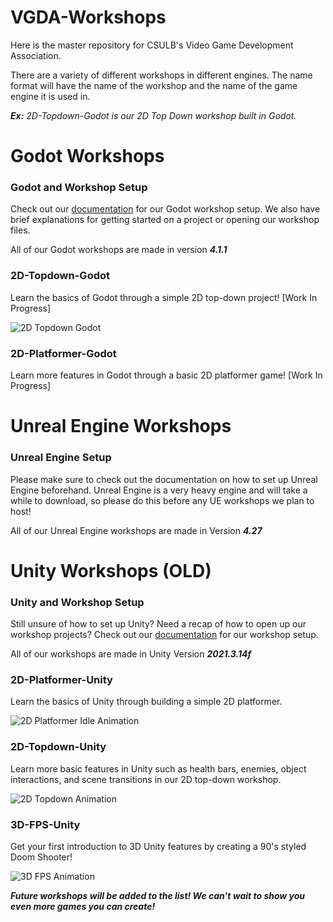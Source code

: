 # VGDA-Workshops
Here is the master repository for CSULB's Video Game Development Association.  

There are a variety of different workshops in different engines. The name format will have the name of the workshop and the name of the game engine it is used in.  

_**Ex:** 2D-Topdown-Godot is our 2D Top Down workshop built in Godot._

# Godot Workshops  

### Godot and Workshop Setup  
Check out our [documentation](https://docs.google.com/document/d/1dP2Y9i_b2a-Oonw0LWxjutCrWnxs3f6UxjHAxNBJwSU/edit?usp=sharing) for our Godot workshop setup. We also have brief explanations for getting started on a project or opening our workshop files.  

All of our Godot workshops are made in version **_4.1.1_**

### 2D-Topdown-Godot  
Learn the basics of Godot through a simple 2D top-down project! [Work In Progress]  

![2D Topdown Godot](https://github.com/queenaccila/VGDA-Unity-Workshops/assets/76551915/b72e18cc-95ef-4be9-ae89-e1e1fbd125dc)

### 2D-Platformer-Godot  
Learn more features in Godot through a basic 2D platformer game! [Work In Progress]

# Unreal Engine Workshops

### Unreal Engine Setup
Please make sure to check out the documentation on how to set up Unreal Engine beforehand. Unreal Engine is a very heavy engine and will take a while to download, so please do this before any UE workshops we plan to host!  

All of our Unreal Engine workshops are made in Version **_4.27_**

# Unity Workshops (OLD)  
  
### Unity and Workshop Setup  
Still unsure of how to set up Unity? Need a recap of how to open up our workshop projects? Check out our [documentation](https://docs.google.com/document/d/1sSTR-2QQV7GBPdU0HeGNv0gaIl82rlJ12dFded4hFt8/edit?usp=sharing) for our workshop setup.  

All of our workshops are made in Unity Version **_2021.3.14f_**

### 2D-Platformer-Unity  
Learn the basics of Unity through building a simple 2D platformer.  


![2D Platformer Idle Animation](https://github.com/queenaccila/VGDA-Unity-Workshops/assets/76551915/d868ef38-1116-427b-9ba1-6a008f38959f)

### 2D-Topdown-Unity  
Learn more basic features in Unity such as health bars, enemies, object interactions, and scene transitions in our 2D top-down workshop.  


![2D Topdown Animation](https://github.com/queenaccila/VGDA-Unity-Workshops/assets/76551915/4a71d1bf-c8e3-4c65-b04d-b7e89d3f6e90)


### 3D-FPS-Unity  
Get your first introduction to 3D Unity features by creating a 90's styled Doom Shooter!  


![3D FPS Animation](https://github.com/queenaccila/VGDA-Unity-Workshops/assets/76551915/ccfbbd1b-0c47-49ae-b3fe-24581700b663)

**_Future workshops will be added to the list! We can't wait to show you even more games you can create!_**
